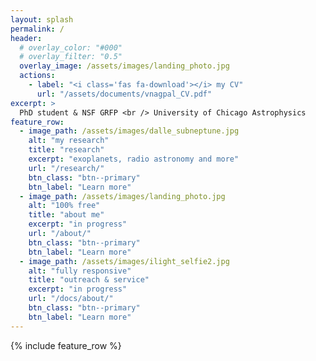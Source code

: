 ```yaml
---
layout: splash
permalink: /
header:
  # overlay_color: "#000"
  # overlay_filter: "0.5"
  overlay_image: /assets/images/landing_photo.jpg
  actions:
    - label: "<i class='fas fa-download'></i> my CV"
      url: "/assets/documents/vnagpal_CV.pdf"
excerpt: >
  PhD student & NSF GRFP <br /> University of Chicago Astrophysics
feature_row:
  - image_path: /assets/images/dalle_subneptune.jpg
    alt: "my research"
    title: "research"
    excerpt: "exoplanets, radio astronomy and more"
    url: "/research/"
    btn_class: "btn--primary"
    btn_label: "Learn more"
  - image_path: /assets/images/landing_photo.jpg
    alt: "100% free"
    title: "about me"
    excerpt: "in progress"
    url: "/about/"
    btn_class: "btn--primary"
    btn_label: "Learn more" 
  - image_path: /assets/images/ilight_selfie2.jpg
    alt: "fully responsive"
    title: "outreach & service"
    excerpt: "in progress"
    url: "/docs/about/"
    btn_class: "btn--primary"
    btn_label: "Learn more"     
---
```


{% include feature_row %}